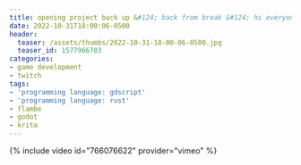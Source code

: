 ```yaml
---
title: opening project back up &#124; back from break &#124; hi everyone it's been so long
date: 2022-10-31T18:00:06-0500
header:
  teaser: /assets/thumbs/2022-10-31-18-00-06-0500.jpg
  teaser_id: 1577966703
categories:
- game development
- twitch
tags:
- 'programming language: gdscript'
- 'programming language: rust'
- flambe
- godot
- krita
---
```

{% include video id="766076622" provider="vimeo" %}
